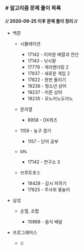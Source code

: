 ### \# 알고리즘 문제 풀이 목록

#### // 2020-09-25 이후 문제 풀이 정리 //




- 백준
  
  
  - 시뮬레이션
    
    - 17142 - 이차원 배열과 연산
    - 17143 - 낚시왕
    - 17779 - 게리맨더링 2
    - 17837 - 새로운 게임 2
    - 17822 - 원판 돌리기
    - 19236 - 청소년 상어
    - 19237 - 어른 상어
    - 19235 - 모노미노도미노
  - 문자열
  
    - 8958 - OX퀴즈
  - 1159 - 농구 경기
    - 1157 - 단어 공부
  - bfs
  
    - 17142 - 연구소 3
  - 브루트포스
  
    - 18428 - 감시 피하기
    - 17825 - 주사위 윷놀이
  
- 삼성
  
  - 순열, 조합
  
    - 10888 - 음식 배달
  
    
  
- 프로그래머스
  
  - ㄷ


